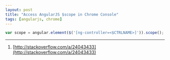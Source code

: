 ```yaml
---
layout: post
title: "Access AngularJS $scope in Chrome Console"
tags: [angularjs, chrome]
---
```


```javascript
var scope = angular.element($('[ng-controller=<$CTRLNAME>]')).scope();
```

---
1. [http://stackoverflow.com/a/24043433](http://stackoverflow.com/a/24043433)
